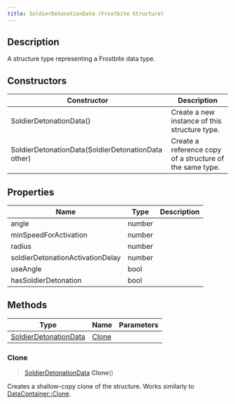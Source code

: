 ```yaml
---
title: SoldierDetonationData (Frostbite Structure)
---
```

## Description

A structure type representing a Frostbite data type.

## Constructors

| Constructor                                        | Description                                              |
| -------------------------------------------------- | -------------------------------------------------------- |
| SoldierDetonationData()                            | Create a new instance of this structure type.            |
| SoldierDetonationData(SoldierDetonationData other) | Create a reference copy of a structure of the same type. |

## Properties

| Name                             | Type   | Description |
| -------------------------------- | ------ | ----------- |
| angle                            | number |             |
| minSpeedForActivation            | number |             |
| radius                           | number |             |
| soldierDetonationActivationDelay | number |             |
| useAngle                         | bool   |             |
| hasSoldierDetonation             | bool   |             |

## Methods

| Type                                           | Name            | Parameters |
| ---------------------------------------------- | --------------- | ---------- |
| [SoldierDetonationData](SoldierDetonationData) | [Clone](#clone) |            |

### Clone

> [SoldierDetonationData](SoldierDetonationData) **Clone**()

Creates a shallow-copy clone of the structure. Works similarly to [DataContainer::Clone](/vext/ref/cls/shr/datacontainer#clone).
